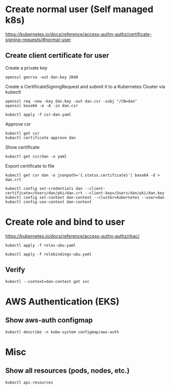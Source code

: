 # Create normal user (Self managed k8s)

https://kubernetes.io/docs/reference/access-authn-authz/certificate-signing-requests/#normal-user

## Create client certificate for user

Create a private key
```
openssl genrsa -out dan.key 2048
```

Create a CertificateSigningRequest and submit it to a Kubernetes Cluster via kubectl
```
openssl req -new -key dan.key -out dan.csr -subj "/CN=dan"
openssl base64 -e -A -in dan.csr

kubectl apply -f csr-dan.yaml
```

Approve csr
```
kubectl get csr
kubectl certificate approve dan
```

Show certificate
```
kubectl get csr/dan -o yaml
```

Export certificate to file
```
kubectl get csr dan -o jsonpath='{.status.certificate}'| base64 -d > dan.crt
```

```
kubectl config set-credentials dan --client-certificate=/Users/dan/pki/dan.crt --client-key=/Users/dan/pki/dan.key
kubectl config set-context dan-context --cluster=kubernetes --user=dan
kubectl config use-context dan-context
```

# Create role and bind to user

https://kubernetes.io/docs/reference/access-authn-authz/rbac/

```
kubectl apply -f roles-ubu.yaml

kubectl apply -f rolebindings-ubu.yaml
```

## Verify

```
kubectl --context=dan-context get svc
```

# AWS Authentication (EKS)

## Show aws-auth configmap

```
kubectl describe -n kube-system configmap/aws-auth
```

# Misc

## Show all resources (pods, nodes, etc.)
```
kubectl api-resources
```
